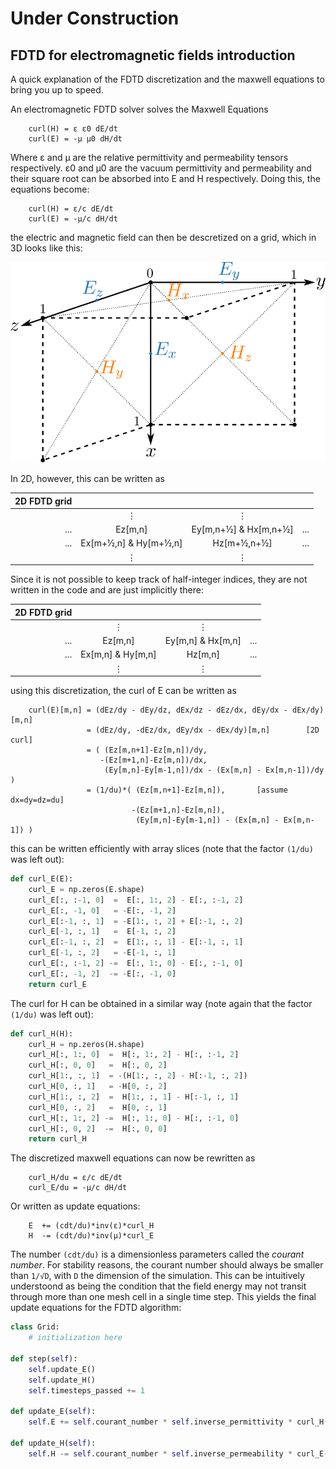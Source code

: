 # Under Construction

## FDTD for electromagnetic fields introduction
A quick explanation of the FDTD discretization and the maxwell equations to bring you up to speed.


An electromagnetic FDTD solver solves the Maxwell Equations

```
    curl(H) = ε ε0 dE/dt
    curl(E) = -µ µ0 dH/dt
```
Where ε and µ are the relative permittivity and permeability tensors respectively. ε0 and µ0 are
the vacuum permittivity and permeability and their square root can be absorbed into E and H respectively.
Doing this, the equations become:
```
    curl(H) = ε/c dE/dt
    curl(E) = -µ/c dH/dt
```


the electric and magnetic field can then be descretized on a grid, which in 3D looks like this:

![grid discretization in 3D](yee.svg)

In 2D, however, this can be written as

| 2D FDTD grid  |   |    |   |
|-:|:-:|:-:|:-|
|   | ⋮ | ⋮  |   |
| ...  | Ez[m,n] | Ey[m,n+½] & Hx[m,n+½] | ...  |
| ...  | Ex[m+½,n] & Hy[m+½,n] | Hz[m+½,n+½] |...   |
|   | ⋮  | ⋮  |   |

Since it is not possible to keep track of half-integer indices, they are not written in
the code and are just implicitly there:

| 2D FDTD grid  |   |    |   |
|-:|:-:|:-:|:-|
|   | ⋮ | ⋮  |   |
| ...  | Ez[m,n] | Ey[m,n] & Hx[m,n] | ...  |
| ...  | Ex[m,n] & Hy[m,n] | Hz[m,n] |...   |
|   | ⋮  | ⋮  |   |

using this discretization, the curl of E can be written as
```
    curl(E)[m,n] = (dEz/dy - dEy/dz, dEx/dz - dEz/dx, dEy/dx - dEx/dy)[m,n]
                 = (dEz/dy, -dEz/dx, dEy/dx - dEx/dy)[m,n]        [2D curl]
                 = ( (Ez[m,n+1]-Ez[m,n])/dy,
                    -(Ez[m+1,n]-Ez[m,n])/dx,
                     (Ey[m,n]-Ey[m-1,n])/dx - (Ex[m,n] - Ex[m,n-1])/dy )
                 = (1/du)*( (Ez[m,n+1]-Ez[m,n]),       [assume dx=dy=dz=du]
                           -(Ez[m+1,n]-Ez[m,n]),
                            (Ey[m,n]-Ey[m-1,n]) - (Ex[m,n] - Ex[m,n-1]) )
```
this can be written efficiently with array slices (note that the factor `(1/du)` was left out):

```python
def curl_E(E):
    curl_E = np.zeros(E.shape)
    curl_E[:, :-1, 0]  =  E[:, 1:, 2] - E[:, :-1, 2]
    curl_E[:, -1, 0]   = -E[:, -1, 2]
    curl_E[:-1, :, 1]  = -E[1:, :, 2] + E[:-1, :, 2]
    curl_E[-1, :, 1]   =  E[-1, :, 2]
    curl_E[:-1, :, 2]  =  E[1:, :, 1] - E[:-1, :, 1]
    curl_E[-1, :, 2]   = -E[-1, :, 1]
    curl_E[:, :-1, 2] -=  E[:, 1:, 0] - E[:, :-1, 0]
    curl_E[:, -1, 2]  -= -E[:, -1, 0]
    return curl_E
```

The curl for H can be obtained in a similar way (note again that the factor `(1/du)` was left out):
```python
def curl_H(H):
    curl_H = np.zeros(H.shape)
    curl_H[:, 1:, 0]  =  H[:, 1:, 2] - H[:, :-1, 2]
    curl_H[:, 0, 0]   =  H[:, 0, 2]
    curl_H[1:, :, 1]  = -(H[1:, :, 2] - H[:-1, :, 2])
    curl_H[0, :, 1]   = -H[0, :, 2]
    curl_H[1:, :, 2]  =  H[1:, :, 1] - H[:-1, :, 1]
    curl_H[0, :, 2]   =  H[0, :, 1]
    curl_H[:, 1:, 2] -=  H[:, 1:, 0] - H[:, :-1, 0]
    curl_H[:, 0, 2]  -=  H[:, 0, 0]
    return curl_H
```

The discretized maxwell equations can now be rewritten as

```
    curl_H/du = ε/c dE/dt
    curl_E/du = -µ/c dH/dt
```

Or written as update equations:
```
    E  += (cdt/du)*inv(ε)*curl_H
    H  -= (cdt/du)*inv(µ)*curl_E
```

The number `(cdt/du)` is a dimensionless parameters called the *courant number*.
For stability reasons, the courant number should always be smaller than `1/√D`, with `D` the
dimension of the simulation. This can be intuitively understoond as being the condition
that the field energy may not transit through more than one mesh cell in a single
time step. This yields the final update equations for the FDTD algorithm:

```python
class Grid:
    # initialization here

def step(self):
    self.update_E()
    self.update_H()
    self.timesteps_passed += 1

def update_E(self):
    self.E += self.courant_number * self.inverse_permittivity * curl_H(self.H)

def update_H(self):
    self.H -= self.courant_number * self.inverse_permeability * curl_E(self.E)
```
